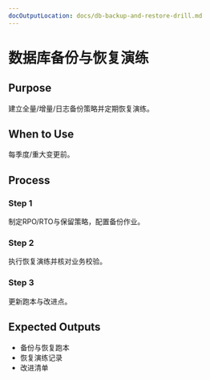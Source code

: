 ```yaml
---
docOutputLocation: docs/db-backup-and-restore-drill.md
---
```


# 数据库备份与恢复演练

## Purpose

建立全量/增量/日志备份策略并定期恢复演练。

## When to Use

每季度/重大变更前。

## Process

### Step 1

制定RPO/RTO与保留策略，配置备份作业。

### Step 2

执行恢复演练并核对业务校验。

### Step 3

更新跑本与改进点。

## Expected Outputs

- 备份与恢复跑本
- 恢复演练记录
- 改进清单
